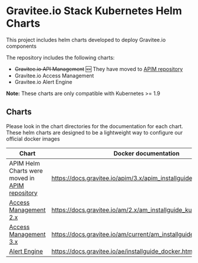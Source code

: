 # Gravitee.io Stack Kubernetes Helm Charts

This project includes helm charts developed to deploy Gravitee.io components

The repository includes the following charts:

- ~~Gravitee.io API Management~~ 🆕 They have moved to [APIM repository](https://github.com/gravitee-io/gravitee-api-management)
- Gravitee.io Access Management
- Gravitee.io Alert Engine

**Note:** These charts are only compatible with Kubernetes >= 1.9

## Charts

Please look in the chart directories for the documentation for each chart. These helm charts are designed to be a lightweight way to configure our official docker images

| Chart                                                                                                                     | Docker documentation                                                |
| ------------------------------------------------------------------------------------------------------------------------- | ------------------------------------------------------------------- |
| APIM Helm Charts were moved in [APIM repository](https://github.com/gravitee-io/gravitee-api-management/tree/master/helm) | https://docs.gravitee.io/apim/3.x/apim_installguide_kubernetes.html |
| [Access Management 2.x](./am/README.md)                                                                                   | https://docs.gravitee.io/am/2.x/am_installguide_kubernetes.html     |
| [Access Management 3.x](./am/README.md)                                                                                   | https://docs.gravitee.io/am/current/am_installguide_kubernetes.html |
| [Alert Engine](./ae/README.md)                                                                                            | https://docs.gravitee.io/ae/installguide_docker.html                |
